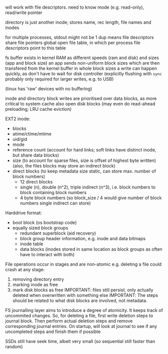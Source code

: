 <!-- SPDX-License-Identifier: zlib-acknowledgement -->
will work with file descriptors. need to know mode (e.g. read-only), read/write pointer

directory is just another inode; stores name, rec length, file names and inodes

for multiple processes, stdout might not be 1
dup means file descriptors share file pointers
global open file table, in which per process file descriptors point to this table

fs buffer exists in kernel RAM as different speeds (ram and disk) and sizes (app and block size)
an app sends non-uniform block sizes which are then transfered from the kernel buffer in whole block sizes
a write can happen quickly, as don't have to wait for disk controller 
(explicitly flushing with `sync` probably only required for larger writes, e.g. to USB)

(linux has 'raw' devices with no buffering)

inode and directory block writes are prioritised over data blocks, as more critical to system
cache also open disk blocks (may even do read-ahead preloading; LRU cache eviction)

EXT2 inode:
* blocks 
* atime/ctime/mtime 
* uid/gid
* mode 
* reference count (account for hard links; soft links have distinct inode, but share data blocks)
* size (to account for sparse files, size is offset of highest byte written)
       (also, the files blocks may store an indirect block)
* direct blocks (to keep metadata size static, can store max. number of block numbers)
  - 12 direct blocks
  - single (n), double (n^2), triple indirect (n^3), i.e. block numbers to block containing block numbers
  - 4 byte block numbers (so block_size / 4 would give number of block numbers single indirect can store)

Harddrive format:
* boot block (os bootstrap code) 
* equally sized block groups
  - redundant superblock (aid recovery)
  - block group header information, e.g. inode and data bitmaps
  - inode table
  - data blocks
(inodes stored in same location as block groups as often have to interact with both)

File operations occur in stages and are non-atomic
e.g. deleting a file could crash at any stage:
  1. removing directory entry 
  2. marking inode as free
  3. mark disk blocks as free
  IMPORTANT: files still persist, only actually deleted when overwritten with something else 
  IMPORTANT: The steps should be related to what disk blocks are involved, not metadata.

FS journalling layer aims to introduce a degree of atomicity. It keeps track of uncommited changes.
So, for deleting a file, first write deletion steps to journal block. 
Then perform actual deletion steps and remove corresponding journal entries.
On startup, will look at journal to see if any uncompleted steps and finish them if possible

SSDs still have seek time, albeit very small (so sequential still faster than random)
